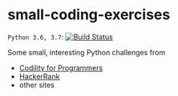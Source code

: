 # small-coding-exercises

`Python 3.6, 3.7`: [![Build Status](
https://travis-ci.org/kyhau/small-coding-exercises.svg?branch=master)](https://travis-ci.org/kyhau/small-coding-exercises)

Some small, interesting Python challenges from
- [Codility for Programmers](https://app.codility.com/programmers/)
- [HackerRank](https://www.hackerrank.com)
- other sites
